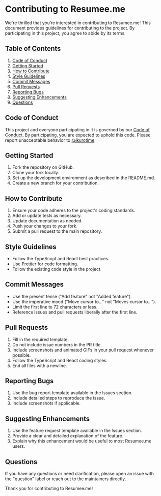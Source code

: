# Contributing to Resumee.me

We're thrilled that you're interested in contributing to Resumee.me! This document provides guidelines for contributing to the project. By participating in this project, you agree to abide by its terms.

## Table of Contents

1. [Code of Conduct](#code-of-conduct)
2. [Getting Started](#getting-started)
3. [How to Contribute](#how-to-contribute)
4. [Style Guidelines](#style-guidelines)
5. [Commit Messages](#commit-messages)
6. [Pull Requests](#pull-requests)
7. [Reporting Bugs](#reporting-bugs)
8. [Suggesting Enhancements](#suggesting-enhancements)
9. [Questions](#questions)

## Code of Conduct

This project and everyone participating in it is governed by our [Code of Conduct](CODE_OF_CONDUCT.md). By participating, you are expected to uphold this code. Please report unacceptable behavior to [@ikurotime](https://twitter.com/ikurotime)

## Getting Started

1. Fork the repository on GitHub.
2. Clone your fork locally.
3. Set up the development environment as described in the README.md.
4. Create a new branch for your contribution.

## How to Contribute

1. Ensure your code adheres to the project's coding standards.
2. Add or update tests as necessary.
3. Update documentation as needed.
4. Push your changes to your fork.
5. Submit a pull request to the main repository.

## Style Guidelines

- Follow the TypeScript and React best practices.
- Use Prettier for code formatting.
- Follow the existing code style in the project.

## Commit Messages

- Use the present tense ("Add feature" not "Added feature").
- Use the imperative mood ("Move cursor to..." not "Moves cursor to...").
- Limit the first line to 72 characters or less.
- Reference issues and pull requests liberally after the first line.

## Pull Requests

1. Fill in the required template.
2. Do not include issue numbers in the PR title.
3. Include screenshots and animated GIFs in your pull request whenever possible.
4. Follow the TypeScript and React coding styles.
5. End all files with a newline.

## Reporting Bugs

1. Use the bug report template available in the Issues section.
2. Include detailed steps to reproduce the issue.
3. Include screenshots if applicable.

## Suggesting Enhancements

1. Use the feature request template available in the Issues section.
2. Provide a clear and detailed explanation of the feature.
3. Explain why this enhancement would be useful to most Resumee.me users.

## Questions

If you have any questions or need clarification, please open an issue with the "question" label or reach out to the maintainers directly.

Thank you for contributing to Resumee.me!